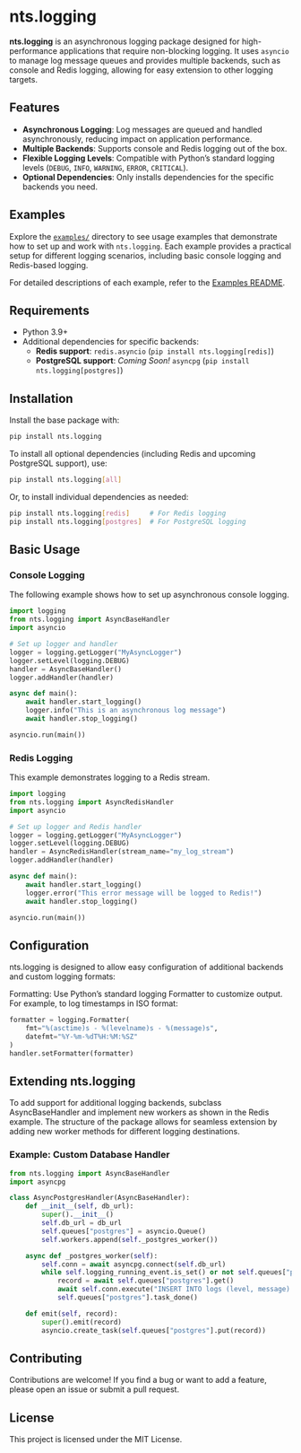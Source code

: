 # nts.logging

**nts.logging** is an asynchronous logging package designed for high-performance applications that require non-blocking logging. It uses `asyncio` to manage log message queues and provides multiple backends, such as console and Redis logging, allowing for easy extension to other logging targets.

## Features

- **Asynchronous Logging**: Log messages are queued and handled asynchronously, reducing impact on application performance.
- **Multiple Backends**: Supports console and Redis logging out of the box.
- **Flexible Logging Levels**: Compatible with Python’s standard logging levels (`DEBUG`, `INFO`, `WARNING`, `ERROR`, `CRITICAL`).
- **Optional Dependencies**: Only installs dependencies for the specific backends you need.

## Examples

Explore the [`examples/`](./examples) directory to see usage examples that demonstrate how to set up and work with `nts.logging`. Each example provides a practical setup for different logging scenarios, including basic console logging and Redis-based logging.

For detailed descriptions of each example, refer to the [Examples README](./examples/README.md).

## Requirements

- Python 3.9+
- Additional dependencies for specific backends:
  - **Redis support**: `redis.asyncio` (`pip install nts.logging[redis]`)
  - **PostgreSQL support**: *Coming Soon!* `asyncpg` (`pip install nts.logging[postgres]`)

## Installation

Install the base package with:
```bash
pip install nts.logging
```

To install all optional dependencies (including Redis and upcoming PostgreSQL support), use:
```bash
pip install nts.logging[all]
```

Or, to install individual dependencies as needed:
```bash
pip install nts.logging[redis]     # For Redis logging
pip install nts.logging[postgres]  # For PostgreSQL logging
```

## Basic Usage

### Console Logging
The following example shows how to set up asynchronous console logging.

```python
import logging
from nts.logging import AsyncBaseHandler
import asyncio

# Set up logger and handler
logger = logging.getLogger("MyAsyncLogger")
logger.setLevel(logging.DEBUG)
handler = AsyncBaseHandler()
logger.addHandler(handler)

async def main():
    await handler.start_logging()
    logger.info("This is an asynchronous log message")
    await handler.stop_logging()

asyncio.run(main())
```

### Redis Logging
This example demonstrates logging to a Redis stream.

```python
import logging
from nts.logging import AsyncRedisHandler
import asyncio

# Set up logger and Redis handler
logger = logging.getLogger("MyAsyncLogger")
logger.setLevel(logging.DEBUG)
handler = AsyncRedisHandler(stream_name="my_log_stream")
logger.addHandler(handler)

async def main():
    await handler.start_logging()
    logger.error("This error message will be logged to Redis!")
    await handler.stop_logging()

asyncio.run(main())
```

## Configuration

nts.logging is designed to allow easy configuration of additional backends and custom logging formats:

Formatting: Use Python’s standard logging Formatter to customize output. For example, to log timestamps in ISO format:

```python
formatter = logging.Formatter(
    fmt="%(asctime)s - %(levelname)s - %(message)s",
    datefmt="%Y-%m-%dT%H:%M:%SZ"
)
handler.setFormatter(formatter)
```

## Extending nts.logging

To add support for additional logging backends, subclass AsyncBaseHandler and implement new workers as shown in the Redis example. The structure of the package allows for seamless extension by adding new worker methods for different logging destinations.

### Example: Custom Database Handler

```python
from nts.logging import AsyncBaseHandler
import asyncpg

class AsyncPostgresHandler(AsyncBaseHandler):
    def __init__(self, db_url):
        super().__init__()
        self.db_url = db_url
        self.queues["postgres"] = asyncio.Queue()
        self.workers.append(self._postgres_worker())

    async def _postgres_worker(self):
        self.conn = await asyncpg.connect(self.db_url)
        while self.logging_running_event.is_set() or not self.queues["postgres"].empty():
            record = await self.queues["postgres"].get()
            await self.conn.execute("INSERT INTO logs (level, message) VALUES ($1, $2)", record.levelname, record.getMessage())
            self.queues["postgres"].task_done()

    def emit(self, record):
        super().emit(record)
        asyncio.create_task(self.queues["postgres"].put(record))
```

## Contributing

Contributions are welcome! If you find a bug or want to add a feature, please open an issue or submit a pull request.

## License

This project is licensed under the MIT License.

